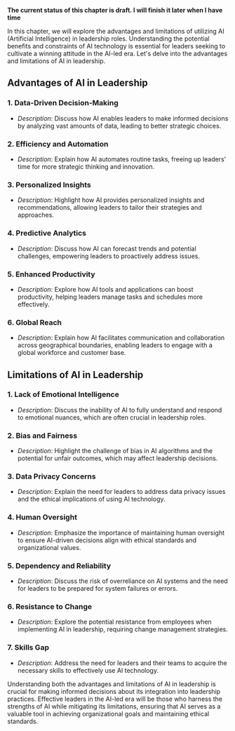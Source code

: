 **The current status of this chapter is draft. I will finish it later when I have time**

In this chapter, we will explore the advantages and limitations of utilizing AI (Artificial Intelligence) in leadership roles. Understanding the potential benefits and constraints of AI technology is essential for leaders seeking to cultivate a winning attitude in the AI-led era. Let's delve into the advantages and limitations of AI in leadership.

**Advantages of AI in Leadership**
----------------------------------

### 1. **Data-Driven Decision-Making**

* *Description*: Discuss how AI enables leaders to make informed decisions by analyzing vast amounts of data, leading to better strategic choices.

### 2. **Efficiency and Automation**

* *Description*: Explain how AI automates routine tasks, freeing up leaders' time for more strategic thinking and innovation.

### 3. **Personalized Insights**

* *Description*: Highlight how AI provides personalized insights and recommendations, allowing leaders to tailor their strategies and approaches.

### 4. **Predictive Analytics**

* *Description*: Discuss how AI can forecast trends and potential challenges, empowering leaders to proactively address issues.

### 5. **Enhanced Productivity**

* *Description*: Explore how AI tools and applications can boost productivity, helping leaders manage tasks and schedules more effectively.

### 6. **Global Reach**

* *Description*: Explain how AI facilitates communication and collaboration across geographical boundaries, enabling leaders to engage with a global workforce and customer base.

**Limitations of AI in Leadership**
-----------------------------------

### 1. **Lack of Emotional Intelligence**

* *Description*: Discuss the inability of AI to fully understand and respond to emotional nuances, which are often crucial in leadership roles.

### 2. **Bias and Fairness**

* *Description*: Highlight the challenge of bias in AI algorithms and the potential for unfair outcomes, which may affect leadership decisions.

### 3. **Data Privacy Concerns**

* *Description*: Explain the need for leaders to address data privacy issues and the ethical implications of using AI technology.

### 4. **Human Oversight**

* *Description*: Emphasize the importance of maintaining human oversight to ensure AI-driven decisions align with ethical standards and organizational values.

### 5. **Dependency and Reliability**

* *Description*: Discuss the risk of overreliance on AI systems and the need for leaders to be prepared for system failures or errors.

### 6. **Resistance to Change**

* *Description*: Explore the potential resistance from employees when implementing AI in leadership, requiring change management strategies.

### 7. **Skills Gap**

* *Description*: Address the need for leaders and their teams to acquire the necessary skills to effectively use AI technology.

Understanding both the advantages and limitations of AI in leadership is crucial for making informed decisions about its integration into leadership practices. Effective leaders in the AI-led era will be those who harness the strengths of AI while mitigating its limitations, ensuring that AI serves as a valuable tool in achieving organizational goals and maintaining ethical standards.
